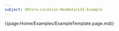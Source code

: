 ```yaml
---
subject: UKCore-Location-NeoNatalLGI-Example
---
```

{{page:Home/Examples/ExampleTemplate.page.md}}
